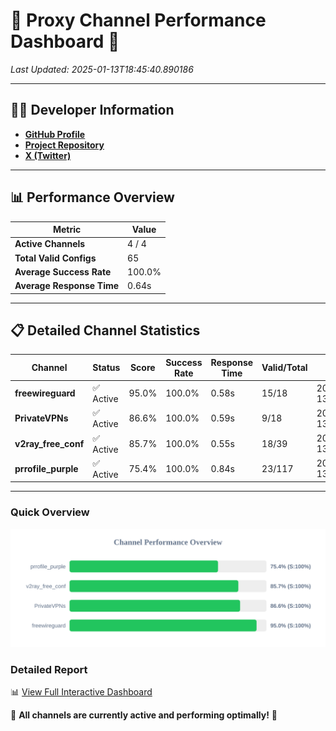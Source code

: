 # 🌟 Proxy Channel Performance Dashboard 🌟

_Last Updated: 2025-01-13T18:45:40.890186_

---

## 👩‍💻 Developer Information

- **[GitHub Profile](https://github.com/4n0nymou3)**  
- **[Project Repository](https://github.com/4n0nymou3/multi-proxy-config-fetcher)**  
- **[X (Twitter)](https://x.com/4n0nymou3)**  

---

## 📊 Performance Overview

| Metric                | Value       |
|-----------------------|-------------|
| **Active Channels**   | 4 / 4       |
| **Total Valid Configs** | 65          |
| **Average Success Rate** | 100.0%      |
| **Average Response Time** | 0.64s       |

---

## 📋 Detailed Channel Statistics

| Channel          | Status     | Score  | Success Rate | Response Time | Valid/Total | Last Success               |
|------------------|------------|--------|--------------|---------------|-------------|----------------------------|
| **freewireguard**  | ✅ Active  | 95.0%  | 100.0% | 0.58s         | 15/18       | 2025-01-13T18:45:40.888301 |
| **PrivateVPNs**  | ✅ Active  | 86.6%  | 100.0% | 0.59s         | 9/18       | 2025-01-13T18:45:40.277083 |
| **v2ray_free_conf**  | ✅ Active  | 85.7%  | 100.0% | 0.55s         | 18/39       | 2025-01-13T18:45:39.651200 |
| **prrofile_purple**  | ✅ Active  | 75.4%  | 100.0% | 0.84s         | 23/117       | 2025-01-13T18:45:39.067656 |

---

### Quick Overview
<div align="center">
  <a href="https://raw.githubusercontent.com/nullluser/NullRepo/refs/heads/main/assets/channel_stats_chart.svg">
    <img src="https://raw.githubusercontent.com/nullluser/NullRepo/refs/heads/main/assets/channel_stats_chart.svg" alt="Source Performance Statistics" width="800">
  </a>
</div>

### Detailed Report
📊 [View Full Interactive Dashboard](https://htmlpreview.github.io/?https://github.com/nullluser/NullRepo/blob/main/assets/performance_report.html)

🎉 **All channels are currently active and performing optimally!** 🎉
